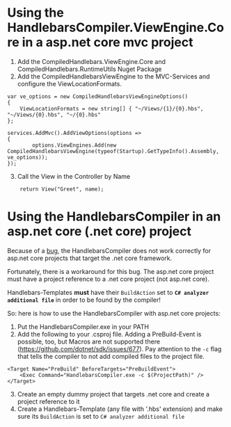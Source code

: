 ﻿# Using the HandlebarsCompiler.ViewEngine.Core in a asp.net core mvc project

1. Add the CompiledHandlebars.ViewEngine.Core and CompiledHandlebars.RuntimeUtils Nuget Package
2. Add the CompiledHandlebarsViewEngine to the MVC-Services and configure the ViewLocationFormats.
```
var ve_options = new CompiledHandlebarsViewEngineOptions()
{
	ViewLocationFormats = new string[] { "~/Views/{1}/{0}.hbs", "~/Views/{0}.hbs", "~/{0}.hbs" 
};

services.AddMvc().AddViewOptions(options =>
{
		options.ViewEngines.Add(new CompiledHandlebarsViewEngine(typeof(Startup).GetTypeInfo().Assembly, ve_options));
});
```	
3. Call the View in the Controller by Name 
```
	return View("Greet", name);
```

# Using the HandlebarsCompiler in an asp.net core (.net core) project

Because of a [bug](https://github.com/dotnet/roslyn/issues/20808), the HandlebarsCompiler does not work correctly for asp.net core projects that target the .net core framework.

Fortunately, there is a workaround for this bug.
The asp.net core project must have a project reference to a .net core project (not asp.net core).

Handlebars-Templates **must** have their `BuildAction` set to **`C# analyzer additional file`** in order to be found by the compiler!

So: here is how to use the HandlebarsCompiler with asp.net core projects:
1. Put the HandlebarsCompiler.exe in your PATH
2. Add the following to your .csproj file. Adding a PreBuild-Event is possible, too, but Macros are not supported there (https://github.com/dotnet/sdk/issues/677).
Pay attention to the `-c` flag that tells the compiler to not add compiled files to the project file.
```
<Target Name="PreBuild" BeforeTargets="PreBuildEvent">
	<Exec Command="HandlebarsCompiler.exe -c $(ProjectPath)" />
</Target>
```
3. Create an empty dummy project that targets .net core and create a project reference to it
4. Create a Handlebars-Template (any file with '.hbs' extension) and make sure its `BuildAction` is set to `C# analyzer additional file`
